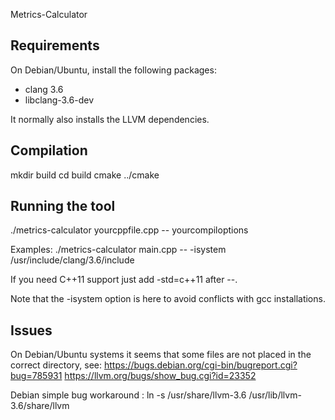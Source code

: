 Metrics-Calculator


Requirements
------------

On Debian/Ubuntu, install the following packages:
- clang 3.6
- libclang-3.6-dev

It normally also installs the LLVM dependencies.


Compilation
-----------

mkdir build
cd build
cmake ../cmake


Running the tool
----------------

./metrics-calculator yourcppfile.cpp -- yourcompiloptions

Examples:
./metrics-calculator main.cpp -- -isystem /usr/include/clang/3.6/include

If you need C++11 support just add -std=c++11 after --.

Note that the -isystem option is here to avoid conflicts with gcc installations.


Issues
------

On Debian/Ubuntu systems it seems that some files are not placed in the correct directory, see:
https://bugs.debian.org/cgi-bin/bugreport.cgi?bug=785931
https://llvm.org/bugs/show_bug.cgi?id=23352

Debian simple bug workaround :
ln -s /usr/share/llvm-3.6 /usr/lib/llvm-3.6/share/llvm
